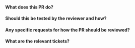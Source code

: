 #### What does this PR do?


#### Should this be tested by the reviewer and how?


#### Any specific requests for how the PR should be reviewed?


#### What are the relevant tickets?

